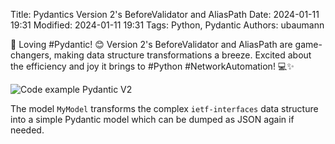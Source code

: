 Title: Pydantics Version 2's BeforeValidator and AliasPath
Date: 2024-01-11 19:31
Modified: 2024-01-11 19:31
Tags: Python, Pydantic
Authors: ubaumann

🚀 Loving #Pydantic! 😊 Version 2's BeforeValidator and AliasPath are game-changers, making data structure transformations a breeze. Excited about the efficiency and joy it brings to #Python #NetworkAutomation! 💻✨

![Code example Pydantic V2]({static}/images/202401_pydantic_v2.jpg)

The model ``MyModel`` transforms the complex ``ietf-interfaces`` data structure into a simple Pydantic model which can be dumped as JSON again if needed. 